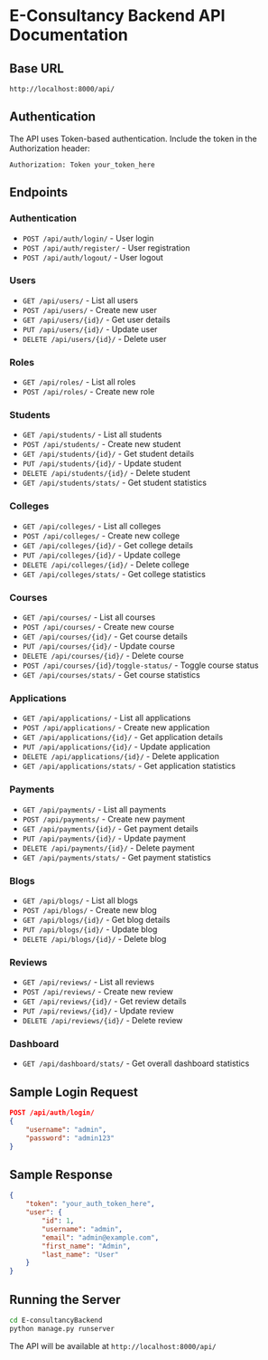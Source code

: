 # E-Consultancy Backend API Documentation

## Base URL
```
http://localhost:8000/api/
```

## Authentication
The API uses Token-based authentication. Include the token in the Authorization header:
```
Authorization: Token your_token_here
```

## Endpoints

### Authentication
- `POST /api/auth/login/` - User login
- `POST /api/auth/register/` - User registration  
- `POST /api/auth/logout/` - User logout

### Users
- `GET /api/users/` - List all users
- `POST /api/users/` - Create new user
- `GET /api/users/{id}/` - Get user details
- `PUT /api/users/{id}/` - Update user
- `DELETE /api/users/{id}/` - Delete user

### Roles
- `GET /api/roles/` - List all roles
- `POST /api/roles/` - Create new role

### Students
- `GET /api/students/` - List all students
- `POST /api/students/` - Create new student
- `GET /api/students/{id}/` - Get student details
- `PUT /api/students/{id}/` - Update student
- `DELETE /api/students/{id}/` - Delete student
- `GET /api/students/stats/` - Get student statistics

### Colleges
- `GET /api/colleges/` - List all colleges
- `POST /api/colleges/` - Create new college
- `GET /api/colleges/{id}/` - Get college details
- `PUT /api/colleges/{id}/` - Update college
- `DELETE /api/colleges/{id}/` - Delete college
- `GET /api/colleges/stats/` - Get college statistics

### Courses
- `GET /api/courses/` - List all courses
- `POST /api/courses/` - Create new course
- `GET /api/courses/{id}/` - Get course details
- `PUT /api/courses/{id}/` - Update course
- `DELETE /api/courses/{id}/` - Delete course
- `POST /api/courses/{id}/toggle-status/` - Toggle course status
- `GET /api/courses/stats/` - Get course statistics

### Applications
- `GET /api/applications/` - List all applications
- `POST /api/applications/` - Create new application
- `GET /api/applications/{id}/` - Get application details
- `PUT /api/applications/{id}/` - Update application
- `DELETE /api/applications/{id}/` - Delete application
- `GET /api/applications/stats/` - Get application statistics

### Payments
- `GET /api/payments/` - List all payments
- `POST /api/payments/` - Create new payment
- `GET /api/payments/{id}/` - Get payment details
- `PUT /api/payments/{id}/` - Update payment
- `DELETE /api/payments/{id}/` - Delete payment
- `GET /api/payments/stats/` - Get payment statistics

### Blogs
- `GET /api/blogs/` - List all blogs
- `POST /api/blogs/` - Create new blog
- `GET /api/blogs/{id}/` - Get blog details
- `PUT /api/blogs/{id}/` - Update blog
- `DELETE /api/blogs/{id}/` - Delete blog

### Reviews
- `GET /api/reviews/` - List all reviews
- `POST /api/reviews/` - Create new review
- `GET /api/reviews/{id}/` - Get review details
- `PUT /api/reviews/{id}/` - Update review
- `DELETE /api/reviews/{id}/` - Delete review

### Dashboard
- `GET /api/dashboard/stats/` - Get overall dashboard statistics

## Sample Login Request
```json
POST /api/auth/login/
{
    "username": "admin",
    "password": "admin123"
}
```

## Sample Response
```json
{
    "token": "your_auth_token_here",
    "user": {
        "id": 1,
        "username": "admin",
        "email": "admin@example.com",
        "first_name": "Admin",
        "last_name": "User"
    }
}
```

## Running the Server
```bash
cd E-consultancyBackend
python manage.py runserver
```

The API will be available at `http://localhost:8000/api/`